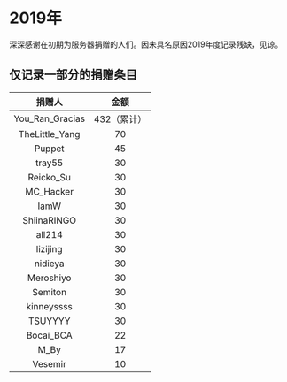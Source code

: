 # 2019年

深深感谢在初期为服务器捐赠的人们。因未具名原因2019年度记录残缺，见谅。

## 仅记录一部分的捐赠条目

| 捐赠人 | 金额 |
| :---: | :---: |
| You\_Ran\_Gracias | 432（累计） |
| TheLittle\_Yang | 70 |
| Puppet | 45 |
| tray55 | 30 |
| Reicko\_Su | 30 |
| MC\_Hacker | 30 |
| IamW | 30 |
| ShiinaRINGO | 30 |
| all214 | 30 |
| lizijing | 30 |
| nidieya | 30 |
| Meroshiyo | 30 |
| Semiton | 30 |
| kinneyssss | 30 |
| TSUYYYY | 30 |
| Bocai\_BCA | 22 |
| M\_By | 17 |
| Vesemir | 10 |

